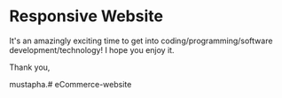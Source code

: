 # Responsive Website


It's an amazingly exciting time to get into coding/programming/software development/technology! I hope you enjoy it.

Thank you,

mustapha.# eCommerce-website
